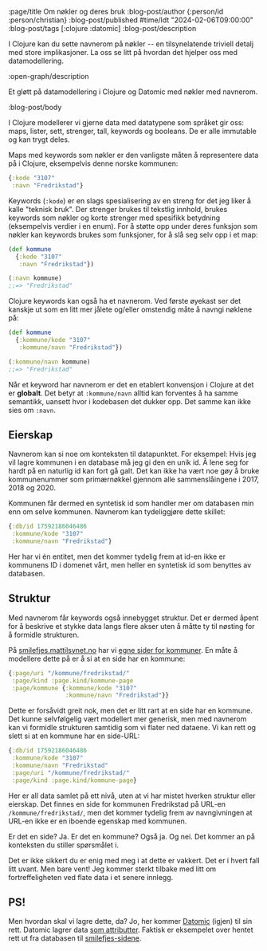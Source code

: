 :page/title Om nøkler og deres bruk
:blog-post/author {:person/id :person/christian}
:blog-post/published #time/ldt "2024-02-06T09:00:00"
:blog-post/tags [:clojure :datomic]
:blog-post/description

I Clojure kan du sette navnerom på nøkler -- en tilsynelatende triviell detalj
med store implikasjoner. La oss se litt på hvordan det hjelper oss med
datamodellering.

:open-graph/description

Et gløtt på datamodellering i Clojure og Datomic med nøkler med navnerom.

:blog-post/body

I Clojure modellerer vi gjerne data med datatypene som språket gir oss: maps,
lister, sett, strenger, tall, keywords og booleans. De er alle immutable og kan
trygt deles.

Maps med keywords som nøkler er den vanligste måten å representere data på i
Clojure, eksempelvis denne norske kommunen:

```clj
{:kode "3107"
 :navn "Fredrikstad"}
```

Keywords (`:kode`) er en slags spesialisering av en streng for det jeg liker å
kalle "teknisk bruk". Der strenger brukes til tekstlig innhold, brukes keywords
som nøkler og korte strenger med spesifikk betydning (eksempelvis verdier i en
enum). For å støtte opp under deres funksjon som nøkler kan keywords brukes som
funksjoner, for å slå seg selv opp i et map:

```clj
(def kommune
  {:kode "3107"
   :navn "Fredrikstad"})

(:navn kommune)
;;=> "Fredrikstad"
```

Clojure keywords kan også ha et navnerom. Ved første øyekast ser det kanskje ut
som en litt mer jålete og/eller omstendig måte å navngi nøklene på:

```clj
(def kommune
  {:kommune/kode "3107"
   :kommune/navn "Fredrikstad"})

(:kommune/navn kommune)
;;=> "Fredrikstad"
```

Når et keyword har navnerom er det en etablert konvensjon i Clojure at det er
**globalt**. Det betyr at `:kommune/navn` alltid kan forventes å ha samme
semantikk, uansett hvor i kodebasen det dukker opp. Det samme kan ikke sies om
`:navn`.

## Eierskap

Navnerom kan si noe om konteksten til datapunktet. For eksempel: Hvis jeg vil
lagre kommunen i en database må jeg gi den en unik id. Å lene seg for hardt på
en naturlig id kan fort gå galt. Det kan ikke ha vært noe gøy å bruke
kommunenummer som primærnøkkel gjennom alle sammenslåingene i 2017, 2018 og
2020.

Kommunen får dermed en syntetisk id som handler mer om databasen min enn om
selve kommunen. Navnerom kan tydeliggjøre dette skillet:

```clj
{:db/id 17592186046486
 :kommune/kode "3107"
 :kommune/navn "Fredrikstad"}
```

Her har vi én entitet, men det kommer tydelig frem at id-en ikke er kommunens ID
i domenet vårt, men heller en syntetisk id som benyttes av databasen.

## Struktur

Med navnerom får keywords også innebygget struktur. Det er dermed åpent for å
beskrive et stykke data langs flere akser uten å måtte ty til nøsting for å
formidle strukturen.

På [smilefjes.mattilsynet.no](https://smilefjes.mattilsynet.no/) har vi [egne
sider for kommuner](https://smilefjes.mattilsynet.no/kommune/fredrikstad/). En
måte å modellere dette på er å si at en side har en kommune:

```clj
{:page/uri "/kommune/fredrikstad/"
 :page/kind :page.kind/kommune-page
 :page/kommune {:kommune/kode "3107"
                :kommune/navn "Fredrikstad"}}
```

Dette er forsåvidt greit nok, men det er litt rart at en side har en kommune.
Det kunne selvfølgelig vært modellert mer generisk, men med navnerom kan vi
formidle strukturen samtidig som vi flater ned dataene. Vi kan rett og slett si
at en kommune har en side-URL:

```clj
{:db/id 17592186046486
 :kommune/kode "3107"
 :kommune/navn "Fredrikstad"
 :page/uri "/kommune/fredrikstad/"
 :page/kind :page.kind/kommune-page}
```

Her er all data samlet på ett nivå, uten at vi har mistet hverken struktur eller
eierskap. Det finnes en side for kommunen Fredrikstad på URL-en
`/kommune/fredrikstad/`, men det kommer tydelig frem av navngivningen at URL-en
ikke er en iboende egenskap med kommunen.

Er det en side? Ja. Er det en kommune? Også ja. Og nei. Det kommer an på
konteksten du stiller spørsmålet i.

Det er ikke sikkert du er enig med meg i at dette er vakkert. Det er i hvert
fall litt uvant. Men bare vent! Jeg kommer sterkt tilbake med litt om
fortreffeligheten ved flate data i et senere innlegg.

## PS!

Men hvordan skal vi lagre dette, da? Jo, her kommer
[Datomic](/smakebiter-av-datomic/) (igjen) til sin rett. Datomic lagrer data
[som attributter](/smak-av-datomic/). Faktisk er eksempelet over hentet rett ut
fra databasen til [smilefjes-sidene](https://smilefjes.mattilsynet.no/).
